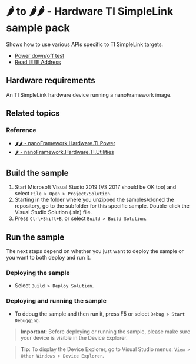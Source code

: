 # 🌶️ to 🌶️🌶️ - Hardware TI SimpleLink sample pack

Shows how to use various APIs specific to TI SimpleLink targets.

- [Power down/off test](/samples/Hardware.TI/TI.PowerMode)
- [Read IEEE Address](/samples/Hardware.TI/TI.Utilities)

## Hardware requirements

An TI SimpleLink hardware device running a nanoFramework image.

## Related topics

### Reference

- [🌶️🌶️ - nanoFramework.Hardware.TI.Power](http://docs.nanoframework.net/api/nanoFramework.Hardware.TI.Power.html)
- [🌶️ - nanoFramework.Hardware.TI.Utilities](http://docs.nanoframework.net/api/nanoFramework.Hardware.TI.Utilities.html)

## Build the sample

1. Start Microsoft Visual Studio 2019 (VS 2017 should be OK too) and select `File > Open > Project/Solution`.
1. Starting in the folder where you unzipped the samples/cloned the repository, go to the subfolder for this specific sample. Double-click the Visual Studio Solution (.sln) file.
1. Press `Ctrl+Shift+B`, or select `Build > Build Solution`.

## Run the sample

The next steps depend on whether you just want to deploy the sample or you want to both deploy and run it.

### Deploying the sample

- Select `Build > Deploy Solution`.

### Deploying and running the sample

- To debug the sample and then run it, press F5 or select `Debug > Start Debugging`.

> **Important**: Before deploying or running the sample, please make sure your device is visible in the Device Explorer.

> **Tip**: To display the Device Explorer, go to Visual Studio menus: `View > Other Windows > Device Explorer`.
